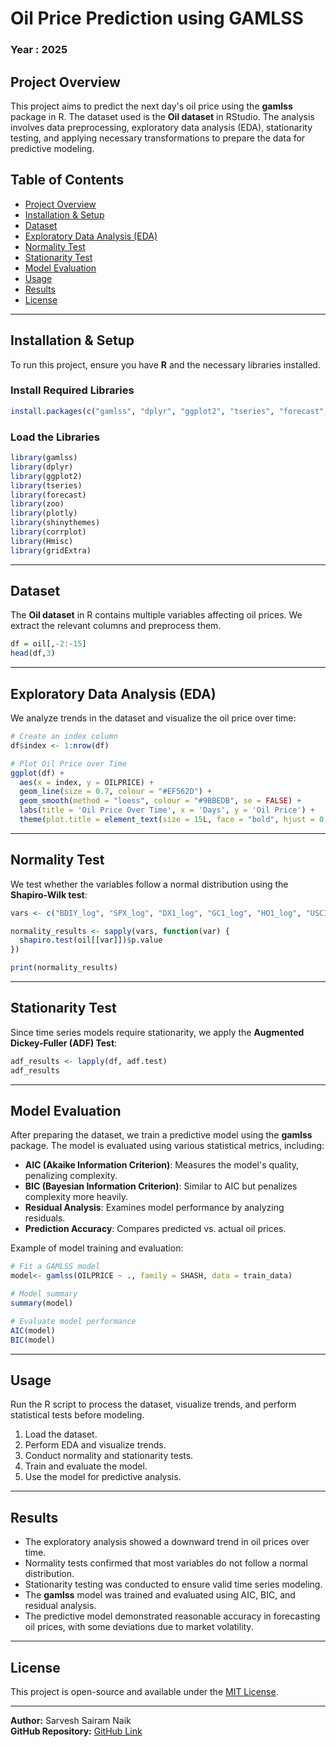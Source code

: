 # Oil Price Prediction using GAMLSS

### Year : 2025

## Project Overview
This project aims to predict the next day's oil price using the **gamlss** package in R. The dataset used is the **Oil dataset** in RStudio. The analysis involves data preprocessing, exploratory data analysis (EDA), stationarity testing, and applying necessary transformations to prepare the data for predictive modeling.

## Table of Contents
- [Project Overview](#project-overview)
- [Installation & Setup](#installation--setup)
- [Dataset](#dataset)
- [Exploratory Data Analysis (EDA)](#exploratory-data-analysis-eda)
- [Normality Test](#normality-test)
- [Stationarity Test](#stationarity-test)
- [Model Evaluation](#model-evaluation)
- [Usage](#usage)
- [Results](#results)
- [License](#license)

---

## Installation & Setup
To run this project, ensure you have **R** and the necessary libraries installed.

### **Install Required Libraries**
```r
install.packages(c("gamlss", "dplyr", "ggplot2", "tseries", "forecast", "zoo", "plotly", "shinythemes", "corrplot", "Hmisc", "gridExtra"))
```

### **Load the Libraries**
```r
library(gamlss)
library(dplyr)
library(ggplot2)
library(tseries)
library(forecast)
library(zoo)
library(plotly)
library(shinythemes)
library(corrplot)
library(Hmisc)
library(gridExtra)
```

---

## Dataset
The **Oil dataset** in R contains multiple variables affecting oil prices. We extract the relevant columns and preprocess them.

```r
df = oil[,-2:-15]
head(df,3)
```

---

## Exploratory Data Analysis (EDA)
We analyze trends in the dataset and visualize the oil price over time:

```r
# Create an index column
df$index <- 1:nrow(df)

# Plot Oil Price over Time
ggplot(df) +
  aes(x = index, y = OILPRICE) +
  geom_line(size = 0.7, colour = "#EF562D") +
  geom_smooth(method = "loess", colour = "#9BBEDB", se = FALSE) +
  labs(title = 'Oil Price Over Time', x = 'Days', y = 'Oil Price') +
  theme(plot.title = element_text(size = 15L, face = "bold", hjust = 0.5))
```

---

## Normality Test
We test whether the variables follow a normal distribution using the **Shapiro-Wilk test**:

```r
vars <- c("BDIY_log", "SPX_log", "DX1_log", "GC1_log", "HO1_log", "USCI_log", "GNR_log", "SHCOMP_log", "FTSE_log", "OILPRICE", "respLAG")

normality_results <- sapply(vars, function(var) {
  shapiro.test(oil[[var]])$p.value
})

print(normality_results)
```

---

## Stationarity Test
Since time series models require stationarity, we apply the **Augmented Dickey-Fuller (ADF) Test**:

```r
adf_results <- lapply(df, adf.test)
adf_results
```

---

## Model Evaluation
After preparing the dataset, we train a predictive model using the **gamlss** package. The model is evaluated using various statistical metrics, including:

- **AIC (Akaike Information Criterion)**: Measures the model's quality, penalizing complexity.
- **BIC (Bayesian Information Criterion)**: Similar to AIC but penalizes complexity more heavily.
- **Residual Analysis**: Examines model performance by analyzing residuals.
- **Prediction Accuracy**: Compares predicted vs. actual oil prices.

Example of model training and evaluation:

```r
# Fit a GAMLSS model
model<- gamlss(OILPRICE ~ ., family = SHASH, data = train_data)

# Model summary
summary(model)

# Evaluate model performance
AIC(model)
BIC(model)
```

---

## Usage
Run the R script to process the dataset, visualize trends, and perform statistical tests before modeling.

1. Load the dataset.
2. Perform EDA and visualize trends.
3. Conduct normality and stationarity tests.
4. Train and evaluate the model.
5. Use the model for predictive analysis.

---

## Results
- The exploratory analysis showed a downward trend in oil prices over time.
- Normality tests confirmed that most variables do not follow a normal distribution.
- Stationarity testing was conducted to ensure valid time series modeling.
- The **gamlss** model was trained and evaluated using AIC, BIC, and residual analysis.
- The predictive model demonstrated reasonable accuracy in forecasting oil prices, with some deviations due to market volatility.

---

## License
This project is open-source and available under the [MIT License](LICENSE).

---

**Author:** Sarvesh Sairam Naik  
**GitHub Repository:** [GitHub Link](https://github.com/sarveshsn)
